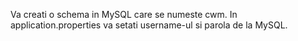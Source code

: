 Va creati o schema in MySQL care se numeste cwm.
In application.properties va setati username-ul si parola de la MySQL.
